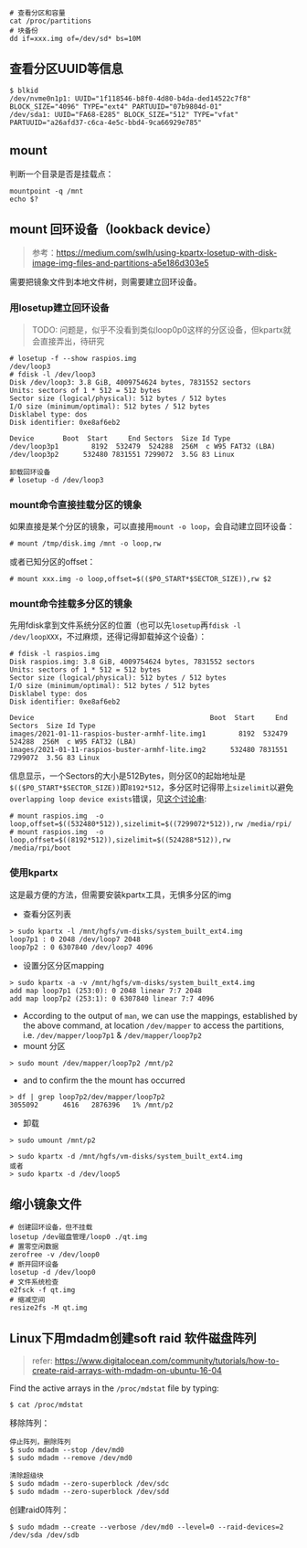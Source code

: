 

```
# 查看分区和容量
cat /proc/partitions
# 块备份
dd if=xxx.img of=/dev/sd* bs=10M
```



## 查看分区UUID等信息

```
$ blkid
/dev/nvme0n1p1: UUID="1f118546-b8f0-4d80-b4da-ded14522c7f8" BLOCK_SIZE="4096" TYPE="ext4" PARTUUID="07b9804d-01"
/dev/sda1: UUID="FA68-E285" BLOCK_SIZE="512" TYPE="vfat" PARTUUID="a26afd37-c6ca-4e5c-bbd4-9ca66929e785"
```

## mount

判断一个目录是否是挂载点：

```
mountpoint -q /mnt
echo $?
```

## mount 回环设备（lookback device）

>  参考：https://medium.com/swlh/using-kpartx-losetup-with-disk-image-img-files-and-partitions-a5e186d303e5

需要把镜象文件到本地文件树，则需要建立回环设备。

### 用losetup建立回环设备

>  TODO: 问题是，似乎不没看到类似loop0p0这样的分区设备，但kpartx就会直接弄出，待研究

```
# losetup -f --show raspios.img
/dev/loop3
# fdisk -l /dev/loop3
Disk /dev/loop3: 3.8 GiB, 4009754624 bytes, 7831552 sectors
Units: sectors of 1 * 512 = 512 bytes
Sector size (logical/physical): 512 bytes / 512 bytes
I/O size (minimum/optimal): 512 bytes / 512 bytes
Disklabel type: dos
Disk identifier: 0xe8af6eb2

Device       Boot  Start     End Sectors  Size Id Type
/dev/loop3p1        8192  532479  524288  256M  c W95 FAT32 (LBA)
/dev/loop3p2      532480 7831551 7299072  3.5G 83 Linux

卸载回环设备
# losetup -d /dev/loop3
```



### mount命令直接挂载分区的镜象

如果直接是某个分区的镜象，可以直接用`mount -o loop`，会自动建立回环设备：

```
# mount /tmp/disk.img /mnt -o loop,rw
```

或者已知分区的offset：

```
# mount xxx.img -o loop,offset=$(($P0_START*$SECTOR_SIZE)),rw $2
```

### mount命令挂载多分区的镜象

先用fdisk拿到文件系统分区的位置（也可以先`losetup`再`fdisk -l /dev/loopXXX`，不过麻烦，还得记得卸载掉这个设备）：

```
# fdisk -l raspios.img
Disk raspios.img: 3.8 GiB, 4009754624 bytes, 7831552 sectors
Units: sectors of 1 * 512 = 512 bytes
Sector size (logical/physical): 512 bytes / 512 bytes
I/O size (minimum/optimal): 512 bytes / 512 bytes
Disklabel type: dos
Disk identifier: 0xe8af6eb2

Device                                           Boot  Start     End Sectors  Size Id Type
images/2021-01-11-raspios-buster-armhf-lite.img1        8192  532479  524288  256M  c W95 FAT32 (LBA)
images/2021-01-11-raspios-buster-armhf-lite.img2      532480 7831551 7299072  3.5G 83 Linux
```

信息显示，一个Sectors的大小是512Bytes，则分区0的起始地址是`$(($P0_START*$SECTOR_SIZE))`即`8192*512`，多分区时记得带上`sizelimit`以避免`overlapping loop device exists`错误，见[这个讨论串](https://www.raspberrypi.org/forums/viewtopic.php?t=190154):

```
# mount raspios.img  -o loop,offset=$((532480*512)),sizelimit=$((7299072*512)),rw /media/rpi/
# mount raspios.img  -o loop,offset=$((8192*512)),sizelimit=$((524288*512)),rw  /media/rpi/boot
```

### 使用kpartx

这是最方便的方法，但需要安装kpartx工具，无惧多分区的img

- 查看分区列表

```
> sudo kpartx -l /mnt/hgfs/vm-disks/system_built_ext4.img
loop7p1 : 0 2048 /dev/loop7 2048
loop7p2 : 0 6307840 /dev/loop7 4096
```

- 设置分区分区mapping

```
> sudo kpartx -a -v /mnt/hgfs/vm-disks/system_built_ext4.img
add map loop7p1 (253:0): 0 2048 linear 7:7 2048
add map loop7p2 (253:1): 0 6307840 linear 7:7 4096
```

- According to the output of `man`, we can use the mappings, established by the above command, at location `/dev/mapper` to access the partitions, i.e. `/dev/mapper/loop7p1` & `/dev/mapper/loop7p2`
- mount 分区

```
> sudo mount /dev/mapper/loop7p2 /mnt/p2
```

- and to confirm the the mount has occurred

```
> df | grep loop7p2/dev/mapper/loop7p2
3055092      4616   2876396   1% /mnt/p2
```

- 卸载

```
> sudo umount /mnt/p2

> sudo kpartx -d /mnt/hgfs/vm-disks/system_built_ext4.img
或者
> sudo kpartx -d /dev/loop5
```



## 缩小镜象文件

```
# 创建回环设备，但不挂载
losetup /dev磁盘管理/loop0 ./qt.img
# 置零空闲数据
zerofree -v /dev/loop0
# 断开回环设备
losetup -d /dev/loop0
# 文件系统检查
e2fsck -f qt.img
# 缩减空间
resize2fs -M qt.img
```



## Linux下用mdadm创建soft raid 软件磁盘阵列

> refer: https://www.digitalocean.com/community/tutorials/how-to-create-raid-arrays-with-mdadm-on-ubuntu-16-04

Find the active arrays in the `/proc/mdstat` file by typing:

```
$ cat /proc/mdstat
```

移除阵列：

```
停止阵列，删除阵列
$ sudo mdadm --stop /dev/md0
$ sudo mdadm --remove /dev/md0

清除超级块
$ sudo mdadm --zero-superblock /dev/sdc
$ sudo mdadm --zero-superblock /dev/sdd
```

创建raid0阵列：

```
$ sudo mdadm --create --verbose /dev/md0 --level=0 --raid-devices=2 /dev/sda /dev/sdb
```

